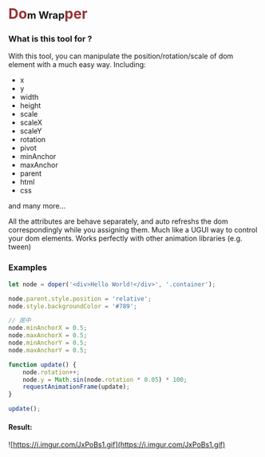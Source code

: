# <label style="color: #933">Do</label><label style="color: #; font-size: 20px">m Wrap</label><label style="color: #933">per</label>

### What is this tool for ?

With this tool, you can manipulate the position/rotation/scale of dom element with a much easy way. Including:

* x
* y
* width
* height
* scale
* scaleX
* scaleY
* rotation
* pivot
* minAnchor
* maxAnchor
* parent
* html
* css

and many more...

All the attributes are behave separately, and auto refreshs the dom correspondingly while you assigning them. Much like a UGUI way to control your dom elements. Works perfectly with other animation libraries (e.g. tween)

### Examples

```javascript
let node = doper('<div>Hello World!</div>', '.container');

node.parent.style.position = 'relative';
node.style.backgroundColor = '#789';

// 居中
node.minAnchorX = 0.5;
node.maxAnchorX = 0.5;
node.minAnchorY = 0.5;
node.maxAnchorY = 0.5;

function update() {
	node.rotation++;
	node.y = Math.sin(node.rotation * 0.05) * 100;
	requestAnimationFrame(update);
}

update();
```

#### Result:
![https://i.imgur.com/JxPoBs1.gif](https://i.imgur.com/JxPoBs1.gif)